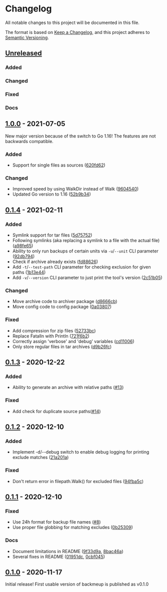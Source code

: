 # Changelog

All notable changes to this project will be documented in this file.

The format is based on [Keep a Changelog](https://keepachangelog.com/en/1.0.0/),
and this project adheres to [Semantic Versioning](https://semver.org/spec/v2.0.0.html).

## [Unreleased]
### Added
### Changed
### Fixed
### Docs

## [1.0.0] - 2021-07-05
New major version because of the switch to Go 1.16! The features are not backwards compatible.

### Added
- Support for single files as sources ([620fd62](https://github.com/d-Rickyy-b/backmeup/commit/620fd620d13a3687015d61f1bf7f3d89cbedf3a5))
### Changed
- Improved speed by using WalkDir instead of Walk ([9604540](https://github.com/d-Rickyy-b/backmeup/commit/96045409b099ca77f24cf43c442762aeb87ea62d))
- Updated Go version to 1.16 ([52b9b34](https://github.com/d-Rickyy-b/backmeup/commit/52b9b34767166f910466799e69d8499fbfa8db16))

## [0.1.4] - 2021-02-11
### Added
- Symlink support for tar files ([5d75752](https://github.com/d-Rickyy-b/backmeup/commit/5d757525bbde26429e90a30ea5fba8d721db6f72))
- Following symlinks (aka replacing a symlink to a file with the actual file) ([a98fe65](https://github.com/d-Rickyy-b/backmeup/commit/a98fe65d8188cd8f5abac2d766cffa594c032757))
- Ability to only run backups of certain units via `-u`/`--unit` CLI parameter ([92db794](https://github.com/d-Rickyy-b/backmeup/commit/92db794365448c67379f20ff3e2d6bfb998f1f57))
- Check if archive already exists ([fd88626](https://github.com/d-Rickyy-b/backmeup/commit/fd886263038d6c97cb0f481e9ff0140187d5283e))
- Add `-t`/`--test-path` CLI parameter for checking exclusion for given paths ([1b13e44](https://github.com/d-Rickyy-b/backmeup/commit/1b13e44a38faa0e472ecaea4b8864cfffc2ab147))
- Add `-v`/`--version` CLI parameter to just print the tool's version ([2c51b05](https://github.com/d-Rickyy-b/backmeup/commit/2c51b058723e1eb3e46ba2e8ee0b2260ad39b362))
### Changed
- Move archive code to archiver package ([d8666cb](https://github.com/d-Rickyy-b/backmeup/commit/d8666cb5d3acc25a77f3d84f92c52301687dd6ae))
- Move config code to config package ([0a03807](https://github.com/d-Rickyy-b/backmeup/commit/0a038077a21c88781abf77b85a6a9da7b60df9f6))
### Fixed
- Add compression for zip files ([52733bc](https://github.com/d-Rickyy-b/backmeup/commit/52733bc0dc4e1378e02467c3712ffe05b6cb3fd2))
- Replace Fatalln with Println ([721f6b2](https://github.com/d-Rickyy-b/backmeup/commit/721f6b27d1501b403d94f1273639a7a1a92b8b76))
- Correctly assign 'verbose' and 'debug' variables ([cd11006](https://github.com/d-Rickyy-b/backmeup/commit/cd110062d8f619ead0f63b4a663c3a46aedbd228))
- Only store regular files in tar archives ([d9b26fc](https://github.com/d-Rickyy-b/backmeup/commit/d9b26fc5d0b465bebec05454fecbe4b5b14538b9))

## [0.1.3] - 2020-12-22
### Added
- Ability to generate an archive with relative paths ([#13](https://github.com/d-Rickyy-b/backmeup/pull/13))
### Fixed
- Add check for duplicate source paths([#14](https://github.com/d-Rickyy-b/backmeup/pull/14))

## [0.1.2] - 2020-12-10
### Added
- Implement -d/--debug switch to enable debug logging for printing exclude matches ([21a201a](https://github.com/d-Rickyy-b/backmeup/commit/21a201a7fa7013aee2159cd18d4672ada65442b0))
### Fixed
- Don't return error in filepath.Walk() for excluded files ([94fba5c](https://github.com/d-Rickyy-b/backmeup/commit/94fba5cab11d3dc07b2ef613e81455b2c1c215bc))

## [0.1.1] - 2020-12-10
### Fixed
- Use 24h format for backup file names ([#8](https://github.com/d-Rickyy-b/backmeup/pull/8))
- Use proper file globbing for matching excludes ([0b25309](https://github.com/d-Rickyy-b/backmeup/commit/0b2530989232f7082f14e79f1036cb8f7ee6053c))
### Docs
- Document limitations in README ([9f33d9a](https://github.com/d-Rickyy-b/backmeup/commit/9f33d9adaa81c90ddd5b9b166ac61cee46317175), [8bac46a](https://github.com/d-Rickyy-b/backmeup/commit/8bac46ac6272f29e2b8b3555fcbae36619732d5c))
- Several fixes in README ([01951dc](https://github.com/d-Rickyy-b/backmeup/commit/01951dc4273ab968d616d839d7b66fdee6d69371), [0cbf045](https://github.com/d-Rickyy-b/backmeup/commit/0cbf045898889e808d462dfd0452b6a9d2715579))


## [0.1.0] - 2020-11-17
Initial release! First usable version of backmeup is published as v0.1.0 

[unreleased]: https://github.com/d-Rickyy-b/backmeup/compare/v1.0.0...HEAD
[1.0.0]: https://github.com/d-Rickyy-b/backmeup/compare/v0.1.4...v1.0.0
[0.1.4]: https://github.com/d-Rickyy-b/backmeup/compare/v0.1.3...v0.1.4
[0.1.3]: https://github.com/d-Rickyy-b/backmeup/compare/v0.1.2...v0.1.3
[0.1.2]: https://github.com/d-Rickyy-b/backmeup/compare/v0.1.1...v0.1.2
[0.1.1]: https://github.com/d-Rickyy-b/backmeup/compare/v0.1.0...v0.1.1
[0.1.0]: https://github.com/d-Rickyy-b/backmeup/tree/v0.1.0
